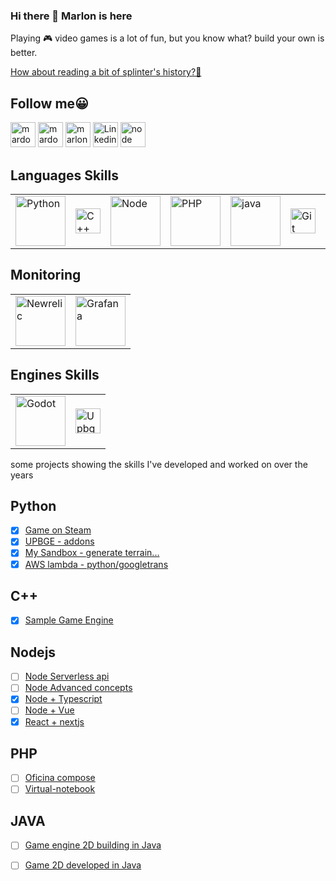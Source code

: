 ### Hi there 👋 Marlon is here

Playing 🎮 video games is a lot of fun, but you know what? build your own is better.

[How about reading a bit of splinter's history?📜](https://mardozux-studio.s3.amazonaws.com/public-assets/splinter-soul.pdf)

## Follow me😀
<p align="left">
  <a href="https://store.steampowered.com/developer/mardozux/" target="_blank" title="Steam Page" style="text-decoration: none">
    <img src="https://www.vectorlogo.zone/logos/steampowered/steampowered-icon.svg" alt="mardozux" width="40" />
  </a>
  <a href="https://mardozux.itch.io/" target="_blank" title="Itch.io Page" style="text-decoration: none">
    <img src="https://mardozux-studio.s3.amazonaws.com/public-assets/mardozux-studio.png" alt="mardozux" width="40" />
  </a>
  <a href="https://www.youtube.com/@mardozuxstudio" target="_blank" title="Youtube" style="text-decoration: none">
    <img src="https://www.vectorlogo.zone/logos/youtube/youtube-icon.svg" alt="marlon" width="40" />
  </a>
  <a href="https://www.linkedin.com/in/mrcardoso/" target="_blank" title="Linkedin Contact" style="text-decoration: none">
    <img src="https://www.vectorlogo.zone/logos/linkedin/linkedin-icon.svg" alt="Linkedin" width="40" />
  </a>
  <a href="https://www.npmjs.com/~mrcardoso" target="_blank" title="Node skills" style="text-decoration: none">
    <img src="https://www.vectorlogo.zone/logos/npmjs/npmjs-ar21.svg" alt="node" width="40" />
  </a>
</p>

## Languages Skills
<table>
  <tbody>
     <tr>
        <td><img src="https://www.vectorlogo.zone/logos/python/python-horizontal.svg" alt="Python" width="80" /></td>
        <td><img src="https://www.vectorlogo.zone/logos/isocpp/isocpp-icon.svg" alt="C++" width="40" /></td>
        <td><img src="https://www.vectorlogo.zone/logos/nodejs/nodejs-horizontal.svg" alt="Node" width="80" /></td>
        <td><img src="https://www.vectorlogo.zone/logos/php/php-horizontal.svg" alt="PHP" width="80" /></td>
        <td><img src="https://www.vectorlogo.zone/logos/java/java-horizontal.svg" alt="java" width="80" /></td>
       <td>
         <a href="https://github.com/MRCardoso/git-code" target="_blank" title="Git basic commands" style="text-decoration: none">
          <img src="https://www.vectorlogo.zone/logos/git-scm/git-scm-icon.svg" alt="Git" width="40" />
        </a>
       </td>
       <td>
         <a href="https://github.com/MRCardoso/mcvim" target="_blank" title="Vim common commands" style="text-decoration: none">
          <img src="https://www.vectorlogo.zone/logos/vim/vim-icon.svg" alt="Vim" width="40" />
        </a>
       </td>
     </tr>
  </tbody>
</table>

## Monitoring
<table>
  <tbody>
     <tr>
        <td><img src="https://www.vectorlogo.zone/logos/newrelic/newrelic-ar21~bgwhite.svg" alt="Newrelic" width="80" /></td>
        <td><img src="https://www.vectorlogo.zone/logos/grafana/grafana-ar21~bgwhite.svg" alt="Grafana" width="80" /></td>
     </tr>
  </tbody>
</table>

## Engines Skills
<table>
  <tbody>
     <tr>
        <td><img src="https://www.vectorlogo.zone/logos/godotengine/godotengine-icon.svg" alt="Godot" width="80" /></td>
        <td><img src="https://www.vectorlogo.zone/logos/blender/blender-icon.svg" alt="Upbge/blender" width="40" /></td>
     </tr>
  </tbody>
</table>

some projects showing the skills I've developed and worked on over the years

## Python
- [x] [Game on Steam](https://store.steampowered.com/app/1946280/Small_phrases_Great_stories/)
- [x] [UPBGE - addons](https://github.com/MRCardoso/upbge-utils/tree/master)
- [x] [My Sandbox - generate terrain...](https://github.com/MRCardoso/python-sandbox/tree/main)
- [x] [AWS lambda - python/googletrans](https://github.com/MRCardoso/megrolang-lambda)

## C++
- [x] [Sample Game Engine](https://mardozux.itch.io/hellow-pong)

## Nodejs
- [ ] [Node Serverless api](https://github.com/MRCardoso/node-serverless)
- [ ] [Node Advanced concepts](https://github.com/MRCardoso/node-stuffs)
- [x] [Node + Typescript](https://github.com/MRCardoso/nodeevel)
- [ ] [Node + Vue](https://github.com/MRCardoso/task-list-server)
- [x] [React + nextjs](https://github.com/MRCardoso/migrate-lang)

## PHP
- [ ] [Oficina compose](https://github.com/MRCardoso/oficina-composer)
- [ ] [Virtual-notebook](https://github.com/MRCardoso/virtual-notebook)

## JAVA

- [ ] [Game engine 2D building in Java](https://bitbucket.org/mrcmasters/hatter-coin)
- [ ] [Game 2D developed in Java](https://mardozux.itch.io/hatter-coin-guy)



<!--
**MRCardoso/MRCardoso** is a ✨ _special_ ✨ repository because its `README.md` (this file) appears on your GitHub profile.

Here are some ideas to get you started:

- 🔭 I’m currently working on ...
- 🌱 I’m currently learning ...
- 👯 I’m looking to collaborate on ...
- 🤔 I’m looking for help with ...
- 💬 Ask me about ...
- 📫 How to reach me: ...
- 😄 Pronouns: ...
- ⚡ Fun fact: ...
-->
